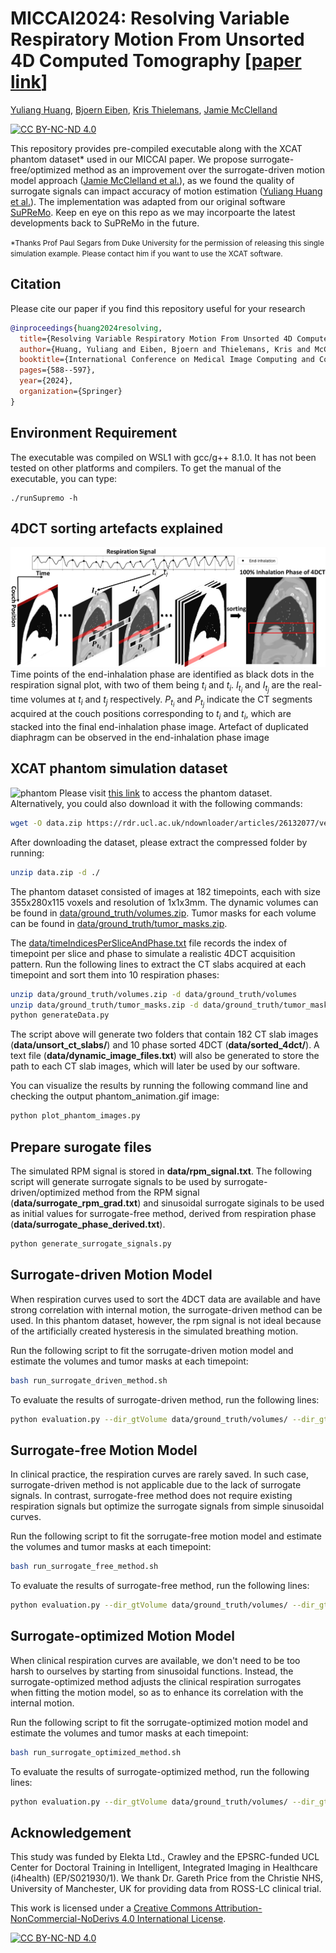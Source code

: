 # MICCAI2024: Resolving Variable Respiratory Motion From Unsorted 4D Computed Tomography [[paper link](https://link.springer.com/chapter/10.1007/978-3-031-72378-0_55)]

[Yuliang Huang](https://scholar.google.com/citations?user=1fe-_aoAAAAJ&hl=en), 
[Bjoern Eiben](https://scholar.google.com/citations?user=RIDywa4AAAAJ&hl=en),
[Kris Thielemans](https://scholar.google.co.uk/citations?user=Y1AdYQEAAAAJ&hl=en), 
[Jamie McClelland](https://scholar.google.co.uk/citations?user=IrDaFHEAAAAJ&hl=en)

[![CC BY-NC-ND 4.0][cc-by-nc-nd-shield]][cc-by-nc-nd]

This repository provides pre-compiled executable along with the XCAT phantom dataset* used in our MICCAI paper. We propose surrogate-free/optimized method as an improvement over the surrogate-driven motion model approach ([Jamie McClelland et al.](https://doi.org/10.1088/1361-6560/aa6070)), as we found the quality of surrogate signals can impact accuracy of motion estimation ([Yuliang Huang et al.](https://doi.org/10.1088/1361-6560/ad1546)). The implementation was adapted from our original software [SuPReMo](https://github.com/UCL/SuPReMo). Keep en eye on this repo as we may incorpoarte the latest developments back to SuPReMo in the future.

<span style="font-size:0.85em;">*Thanks Prof Paul Segars from Duke University for the permission of releasing this single simulation example. Please contact him if you want to use the XCAT software.</span>

## Citation
Please cite our paper if you find this repository useful for your research
```bib
@inproceedings{huang2024resolving,
  title={Resolving Variable Respiratory Motion From Unsorted 4D Computed Tomography},
  author={Huang, Yuliang and Eiben, Bjoern and Thielemans, Kris and McClelland, Jamie R},
  booktitle={International Conference on Medical Image Computing and Computer-Assisted Intervention},
  pages={588--597},
  year={2024},
  organization={Springer}
}
``` 
## Environment Requirement
The executable was compiled on WSL1 with gcc/g++ 8.1.0. It has not been tested on other platforms and compilers. To get the manual of the executable, you can type:
```
./runSupremo -h
```

## 4DCT sorting artefacts explained
![artifact](./assets/4DCT_sorting_artefacts.png)
Time points of the end-inhalation phase are identified as black dots in the respiration signal plot, with two of them being $t_i$ and $t_i$. $I_{t_i}$ and $I_{t_j}$ are the real-time volumes at $t_i$ and $t_j$ respectively. $P_{t_i}$ and $P_{t_j}$ indicate the CT segments acquired at the couch positions corresponding to $t_i$ and $t_i$, which are stacked into the final end-inhalation phase image. Artefact of duplicated diaphragm can be observed in the end-inhalation phase image

## XCAT phantom simulation dataset
![phantom](./assets/XCATSimulation.gif)
Please visit [this link](https://doi.org/10.5522/04/26132077.v1) to access the phantom dataset. Alternatively, you could also download it with the following commands:
```bash
wget -O data.zip https://rdr.ucl.ac.uk/ndownloader/articles/26132077/versions/1?folder_path=data
```
After downloading the dataset, please extract the compressed folder by running:
```bash
unzip data.zip -d ./
```

The phantom dataset consisted of images at 182 timepoints, each with size 355x280x115 voxels and resolution of 1x1x3mm. The dynamic volumes can be found in [data/ground_truth/volumes.zip](./data/ground_truth/volumes.zip). Tumor masks for each volume can be found in [data/ground_truth/tumor_masks.zip](./data/ground_truth/tumor_masks.zip).

The [data/timeIndicesPerSliceAndPhase.txt](./data/timeIndicesPerSliceAndPhase.txt) file records the index of timepoint per slice and phase to simulate a realistic 4DCT acquisition pattern. Run the following lines to extract the CT slabs acquired at each timepoint and sort them into 10 respiration phases:

```bash
unzip data/ground_truth/volumes.zip -d data/ground_truth/volumes
unzip data/ground_truth/tumor_masks.zip -d data/ground_truth/tumor_masks
python generateData.py
```
The script above will generate two folders that contain 182 CT slab images (<b>data/unsort_ct_slabs/</b>) and 10 phase sorted 4DCT (<b>data/sorted_4dct/</b>). A text file (<b>data/dynamic_image_files.txt</b>) will also be generated to store the path to each CT slab images, which will later be used by our software.

You can visualize the results by running the following command line and checking the output phantom_animation.gif image:
```bash
python plot_phantom_images.py
```

## Prepare surogate files
The simulated RPM signal is stored in <b>data/rpm_signal.txt</b>. The following script will generate surrogate signals to be used by surrogate-driven/optimized method from the RPM signal (<b>data/surrogate_rpm_grad.txt</b>) and sinusoidal surrogate siginals to be used as initial values for surrogate-free method, derived from respiration phase (<b>data/surrogate_phase_derived.txt</b>).
```bash
python generate_surrogate_signals.py
```

## Surrogate-driven Motion Model
When respiration curves used to sort the 4DCT data are available and have strong correlation with internal motion, the surrogate-driven method can be used. In this phantom dataset, however, the rpm signal is not ideal because of the artificially created hysteresis in the simulated breathing motion.

Run the following script to fit the sorrugate-driven motion model and estimate the volumes and tumor masks at each timepoint:
```bash
bash run_surrogate_driven_method.sh
```
To evaluate the results of surrogate-driven method, run the following lines:
```bash
python evaluation.py --dir_gtVolume data/ground_truth/volumes/ --dir_gtMask data/ground_truth/tumor_masks/ --dir_estimatedVolume output/surr_driven/estimated_volumes/ --dir_estimatedMask output/surr_driven/estimated_tumormasks/
```

## Surrogate-free Motion Model
In clinical practice, the respiration curves are rarely saved. In such case, surrogate-driven method is not applicable due to the lack of surrogate signals. In contrast, surrogate-free method does not require existing respiration signals but optimize the surrogate signals from simple sinusoidal curves.

Run the following script to fit the sorrugate-free motion model and estimate the volumes and tumor masks at each timepoint:
```bash
bash run_surrogate_free_method.sh
```
To evaluate the results of surrogate-free method, run the following lines:
```bash
python evaluation.py --dir_gtVolume data/ground_truth/volumes/ --dir_gtMask data/ground_truth/tumor_masks/ --dir_estimatedVolume output/surr_free/estimated_volumes/ --dir_estimatedMask output/surr_free/estimated_tumormasks/
```

## Surrogate-optimized Motion Model
When clinical respiration curves are available, we don't need to be too harsh to ourselves by starting from sinusoidal functions. Instead, the surrogate-optimized method adjusts the clinical respiration surrogates when fitting the motion model, so as to enhance its correlation with the internal motion.

Run the following script to fit the sorrugate-optimized motion model and estimate the volumes and tumor masks at each timepoint:
```bash
bash run_surrogate_optimized_method.sh
```
To evaluate the results of surrogate-optimized method, run the following lines:
```bash
python evaluation.py --dir_gtVolume data/ground_truth/volumes/ --dir_gtMask data/ground_truth/tumor_masks/ --dir_estimatedVolume output/surr_optimized/estimated_volumes/ --dir_estimatedMask output/surr_optimized/estimated_tumormasks/
```

## Acknowledgement
This study was funded by Elekta Ltd., Crawley and the EPSRC-funded UCL Center for Doctoral Training in Intelligent, Integrated Imaging in Healthcare (i4health) (EP/S021930/1). We thank Dr. Gareth Price from the Christie NHS, University of Manchester, UK for providing data from ROSS-LC clinical trial.

This work is licensed under a
[Creative Commons Attribution-NonCommercial-NoDerivs 4.0 International License][cc-by-nc-nd].

[![CC BY-NC-ND 4.0][cc-by-nc-nd-image]][cc-by-nc-nd]

[cc-by-nc-nd]: http://creativecommons.org/licenses/by-nc-nd/4.0/
[cc-by-nc-nd-image]: https://licensebuttons.net/l/by-nc-nd/4.0/88x31.png
[cc-by-nc-nd-shield]: https://img.shields.io/badge/License-CC%20BY--NC--ND%204.0-lightgrey.svg
